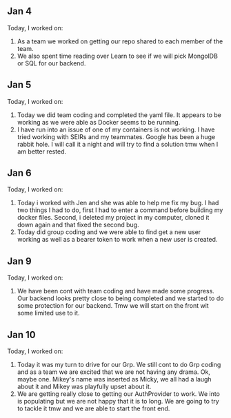 ## Jan 4

Today, I worked on:

1. As a team we worked on getting our repo shared to each member of the team.
2. We also spent time reading over Learn to see if we will pick MongolDB or SQL for our backend.

## Jan 5

Today, I worked on:

1. Today we did team coding and completed the yaml file. It appears to be working as we were able as Docker seems to be running.
2. I have run into an issue of one of my containers is not working. I have tried working with SEIRs and my teammates. Google has been a huge rabbit hole. I will call it a night and will try to find a solution tmw when I am better rested.

## Jan 6

Today, I worked on:

1. Today i worked with Jen and she was able to help me fix my bug. I had two things I had to do, first I had to enter a command before building my docker files. Second, i deleted my project in my computer, cloned it down again and that fixed the second bug.
2. Today did group coding and we were able to find get a new user working as well as a bearer token to work when a new user is created.

## Jan 9

Today, I worked on:

1. We have been cont with team coding and have made some progress. Our backend looks pretty close to being completed and we started to do some protection for our backend. Tmw we will start on the front wit some limited use to it.

## Jan 10

Today, I worked on:

1. Today it was my turn to drive for our Grp. We still cont to do Grp coding and as a team we are excited that we are not having any drama. Ok, maybe one. Mikey's name was inserted as Micky, we all had a laugh about it and Mikey was playfully upset about it.
2. We are getting really close to getting our AuthProvider to work. We into is populating but we are not happy that it is to long. We are going to try to tackle it tmw and we are able to start the front end.
